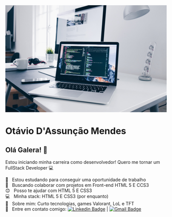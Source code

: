 <img width="auto" src="https://github.com/Otavio-Mendes/Otavio-Mendes/blob/master/banner.jpg">

# Otávio D'Assunção Mendes

## Olá Galera! 👋
Estou iniciando minha carreira como desenvolvedor!
Quero me tornar um FullStack Developer :computer:

 :rocket:  &nbsp; Estou estudando para conseguir uma oportunidade de trabalho
 <br/> :purple_heart: &nbsp; Buscando colaborar com projetos em Front-end HTML 5 E CCS3
 <br/> :blush: &nbsp; Posso te ajudar com HTML 5 E CSS3
 <br/> :computer: &nbsp; Minha stack: HTML 5 E CSS3 (por enquanto)
 <br/> 💬  &nbsp; Sobre mim: Curto tecnologias, games Valorant, LoL e TFT
 <br/> :email: &nbsp; Entre em contato comigo: [![Linkedin Badge](https://img.shields.io/badge/-OtavioMendes-blue?style=flat-square&logo=Linkedin&logoColor=white&link=https://www.linkedin.com/in/otavio-dassuncao//)](https://www.linkedin.com/in/otavio-dassuncao/) 
| 
[![Gmail Badge](https://img.shields.io/badge/-otavio.dassuncao@gmail.com-c14438?style=flat-square&logo=Gmail&logoColor=white&link=mailto:otavio.dassuncao@gmail.com)](mailto:otavio.dassuncao@gmail.com)
